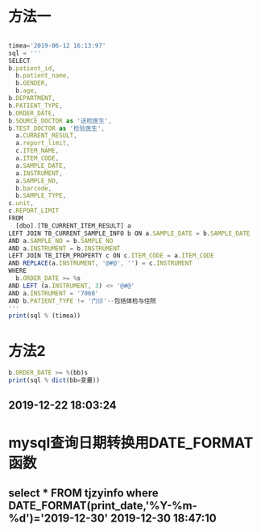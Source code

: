 # 方法一
``` javascript

timea='2019-06-12 16:13:97'
sql = '''
SELECT
b.patient_id,
  b.patient_name,
  b.GENDER,
  b.age,
b.DEPARTMENT,
b.PATIENT_TYPE,
b.ORDER_DATE,
b.SOURCE_DOCTOR as '送检医生',
b.TEST_DOCTOR as '检验医生',
  a.CURRENT_RESULT,
  a.report_limit,
  c.ITEM_NAME,
  a.ITEM_CODE,
  a.SAMPLE_DATE,
  a.INSTRUMENT,
  a.SAMPLE_NO,
  b.barcode,
  b.SAMPLE_TYPE,
c.unit,
c.REPORT_LIMIT
FROM
  [dbo].[TB_CURRENT_ITEM_RESULT] a
LEFT JOIN TB_CURRENT_SAMPLE_INFO b ON a.SAMPLE_DATE = b.SAMPLE_DATE
AND a.SAMPLE_NO = b.SAMPLE_NO
AND a.INSTRUMENT = b.INSTRUMENT
LEFT JOIN TB_ITEM_PROPERTY c ON c.ITEM_CODE = a.ITEM_CODE
AND REPLACE(a.INSTRUMENT, '@#@', '') = c.INSTRUMENT
WHERE
  b.ORDER_DATE >= %s
AND LEFT (a.INSTRUMENT, 3) <> '@#@'
AND a.INSTRUMENT = '7060'
AND b.PATIENT_TYPE != '门诊'--包括体检与住院
'''
print(sql % (timea))
```

# 方法2
``` javascript   <!-- javascript改成python没颜色 -->
b.ORDER_DATE >= %(bb)s
print(sql % dict(bb=变量))
```
2019-12-22 18:03:24
--------------------------------------------------

# mysql查询日期转换用DATE_FORMAT函数
select * FROM tjzyinfo where  DATE_FORMAT(print_date,'%Y-%m-%d')='2019-12-30'
2019-12-30 18:47:10
--------------------------------------------------